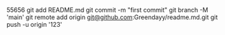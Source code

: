 55656 git add README.md git commit -m "first commit" git branch -M 'main' git remote add origin git@github.com:Greendayy/readme.md.git git push -u origin '123'

